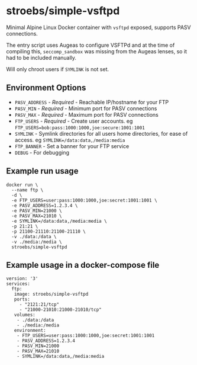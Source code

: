 # stroebs/simple-vsftpd

Minimal Alpine Linux Docker container with `vsftpd` exposed, supports PASV connections.

The entry script uses Augeas to configure VSFTPd and at the time of compiling this, `seccomp_sandbox` was missing from the Augeas lenses, so it had to be included manually.

Will only chroot users if `SYMLINK` is not set.

## Environment Options

- `PASV_ADDRESS` - *Required* - Reachable IP/hostname for your FTP
- `PASV_MIN` - *Required* - Minimum port for PASV connections
- `PASV_MAX` - *Required* - Maximum port for PASV connections
- `FTP_USERS` - *Required* - Create user accounts. eg `FTP_USERS=bob:pass:1000:1000,joe:secure:1001:1001`
- `SYMLINK` - Symlink directories for all users home directories, for ease of access. eg `SYMLINK=/data:data,/media:media`
- `FTP_BANNER` - Set a banner for your FTP service
- `DEBUG` - For debugging

## Example run usage
```
docker run \
  --name ftp \
  -d \
  -e FTP_USERS=user:pass:1000:1000,joe:secret:1001:1001 \
  -e PASV_ADDRESS=1.2.3.4 \
  -e PASV_MIN=21000 \
  -e PASV_MAX=21010 \
  -e SYMLINK=/data:data,/media:media \
  -p 21:21 \
  -p 21100-21110:21100-21110 \
  -v ./data:/data \
  -v ./media:/media \
  stroebs/simple-vsftpd
```

## Example usage in a docker-compose file
```
version: '3'
services:
  ftp:
   image: stroebs/simple-vsftpd
   ports:
     - "2121:21/tcp"
     - "21000-21010:21000-21010/tcp"
   volumes:
    - ./data:/data
    - ./media:/media
   environment:
    - FTP_USERS=user:pass:1000:1000,joe:secret:1001:1001
    - PASV_ADDRESS=1.2.3.4
    - PASV_MIN=21000
    - PASV_MAX=21010
    - SYMLINK=/data:data,/media:media
```

